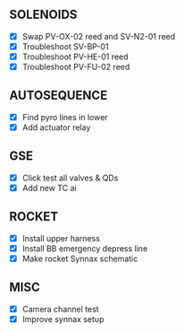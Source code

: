 ## SOLENOIDS

- [x] Swap PV-OX-02 reed and SV-N2-01 reed
- [x] Troubleshoot SV-BP-01
- [x] Troubleshoot PV-HE-01 reed
- [x] Troubleshoot PV-FU-02 reed

## AUTOSEQUENCE

- [x] Find pyro lines in lower
- [x] Add actuator relay

## GSE

- [x] Click test all valves & QDs
- [x] Add new TC ai

## ROCKET

- [x] Install upper harness
- [x] Install BB emergency depress line
- [x] Make rocket Synnax schematic

## MISC

- [x] Camera channel test
- [x] Improve synnax setup

